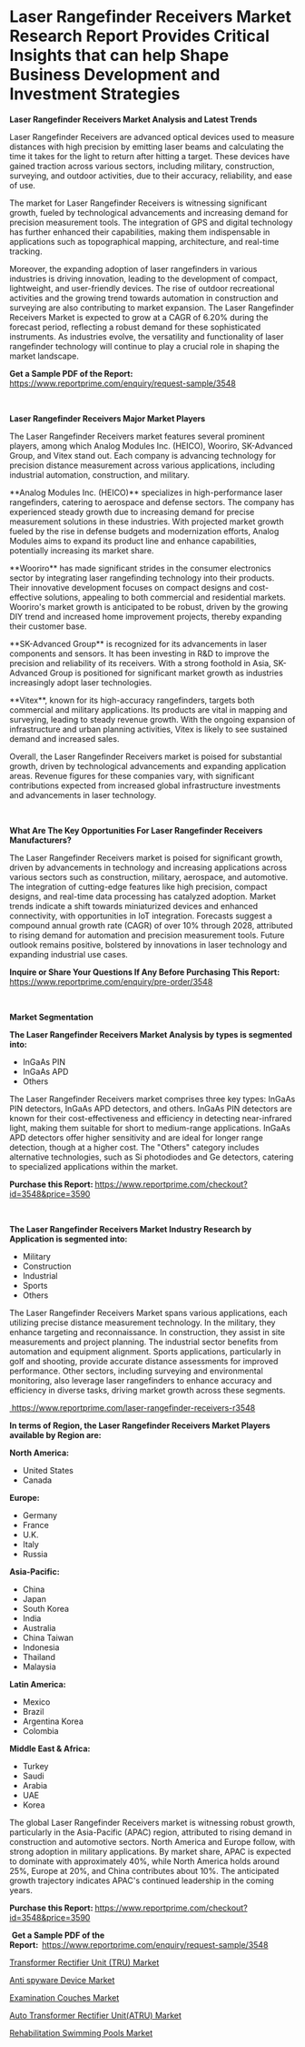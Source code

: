 <p><h1>Laser Rangefinder Receivers Market Research Report Provides Critical Insights that can help Shape Business Development and Investment Strategies</h1></p><p><strong>Laser Rangefinder Receivers Market Analysis and Latest Trends</strong></p>
<p><p>Laser Rangefinder Receivers are advanced optical devices used to measure distances with high precision by emitting laser beams and calculating the time it takes for the light to return after hitting a target. These devices have gained traction across various sectors, including military, construction, surveying, and outdoor activities, due to their accuracy, reliability, and ease of use. </p><p>The market for Laser Rangefinder Receivers is witnessing significant growth, fueled by technological advancements and increasing demand for precision measurement tools. The integration of GPS and digital technology has further enhanced their capabilities, making them indispensable in applications such as topographical mapping, architecture, and real-time tracking.</p><p>Moreover, the expanding adoption of laser rangefinders in various industries is driving innovation, leading to the development of compact, lightweight, and user-friendly devices. The rise of outdoor recreational activities and the growing trend towards automation in construction and surveying are also contributing to market expansion. The Laser Rangefinder Receivers Market is expected to grow at a CAGR of 6.20% during the forecast period, reflecting a robust demand for these sophisticated instruments. As industries evolve, the versatility and functionality of laser rangefinder technology will continue to play a crucial role in shaping the market landscape.</p></p>
<p><strong>Get a Sample PDF of the Report:&nbsp;</strong> <a href="https://www.reportprime.com/enquiry/request-sample/3548">https://www.reportprime.com/enquiry/request-sample/3548</a></p>
<p>&nbsp;</p>
<p><strong>Laser Rangefinder Receivers Major Market Players</strong></p>
<p><p>The Laser Rangefinder Receivers market features several prominent players, among which Analog Modules Inc. (HEICO), Wooriro, SK-Advanced Group, and Vitex stand out. Each company is advancing technology for precision distance measurement across various applications, including industrial automation, construction, and military.</p><p>**Analog Modules Inc. (HEICO)** specializes in high-performance laser rangefinders, catering to aerospace and defense sectors. The company has experienced steady growth due to increasing demand for precise measurement solutions in these industries. With projected market growth fueled by the rise in defense budgets and modernization efforts, Analog Modules aims to expand its product line and enhance capabilities, potentially increasing its market share.</p><p>**Wooriro** has made significant strides in the consumer electronics sector by integrating laser rangefinding technology into their products. Their innovative development focuses on compact designs and cost-effective solutions, appealing to both commercial and residential markets. Wooriro's market growth is anticipated to be robust, driven by the growing DIY trend and increased home improvement projects, thereby expanding their customer base.</p><p>**SK-Advanced Group** is recognized for its advancements in laser components and sensors. It has been investing in R&D to improve the precision and reliability of its receivers. With a strong foothold in Asia, SK-Advanced Group is positioned for significant market growth as industries increasingly adopt laser technologies.</p><p>**Vitex**, known for its high-accuracy rangefinders, targets both commercial and military applications. Its products are vital in mapping and surveying, leading to steady revenue growth. With the ongoing expansion of infrastructure and urban planning activities, Vitex is likely to see sustained demand and increased sales.</p><p>Overall, the Laser Rangefinder Receivers market is poised for substantial growth, driven by technological advancements and expanding application areas. Revenue figures for these companies vary, with significant contributions expected from increased global infrastructure investments and advancements in laser technology.</p></p>
<p>&nbsp;</p>
<p><strong>What Are The Key Opportunities For Laser Rangefinder Receivers Manufacturers?</strong></p>
<p><p>The Laser Rangefinder Receivers market is poised for significant growth, driven by advancements in technology and increasing applications across various sectors such as construction, military, aerospace, and automotive. The integration of cutting-edge features like high precision, compact designs, and real-time data processing has catalyzed adoption. Market trends indicate a shift towards miniaturized devices and enhanced connectivity, with opportunities in IoT integration. Forecasts suggest a compound annual growth rate (CAGR) of over 10% through 2028, attributed to rising demand for automation and precision measurement tools. Future outlook remains positive, bolstered by innovations in laser technology and expanding industrial use cases.</p></p>
<p><strong>Inquire or Share Your Questions If Any Before Purchasing This Report:</strong> <a href="https://www.reportprime.com/enquiry/pre-order/3548">https://www.reportprime.com/enquiry/pre-order/3548</a></p>
<p>&nbsp;</p>
<p><strong>Market Segmentation</strong></p>
<p><strong>The Laser Rangefinder Receivers Market Analysis by types is segmented into:</strong></p>
<p><ul><li>InGaAs PIN</li><li>InGaAs APD</li><li>Others</li></ul></p>
<p><p>The Laser Rangefinder Receivers market comprises three key types: InGaAs PIN detectors, InGaAs APD detectors, and others. InGaAs PIN detectors are known for their cost-effectiveness and efficiency in detecting near-infrared light, making them suitable for short to medium-range applications. InGaAs APD detectors offer higher sensitivity and are ideal for longer range detection, though at a higher cost. The "Others" category includes alternative technologies, such as Si photodiodes and Ge detectors, catering to specialized applications within the market.</p></p>
<p><strong>Purchase this Report:&nbsp;</strong><a href="https://www.reportprime.com/checkout?id=3548&price=3590">https://www.reportprime.com/checkout?id=3548&price=3590</a></p>
<p>&nbsp;</p>
<p><strong>The Laser Rangefinder Receivers Market Industry Research by Application is segmented into:</strong></p>
<p><ul><li>Military</li><li>Construction</li><li>Industrial</li><li>Sports</li><li>Others</li></ul></p>
<p><p>The Laser Rangefinder Receivers Market spans various applications, each utilizing precise distance measurement technology. In the military, they enhance targeting and reconnaissance. In construction, they assist in site measurements and project planning. The industrial sector benefits from automation and equipment alignment. Sports applications, particularly in golf and shooting, provide accurate distance assessments for improved performance. Other sectors, including surveying and environmental monitoring, also leverage laser rangefinders to enhance accuracy and efficiency in diverse tasks, driving market growth across these segments.</p></p>
<p><a href="https://www.reportprime.com/laser-rangefinder-receivers-r3548">&nbsp;https://www.reportprime.com/laser-rangefinder-receivers-r3548</a></p>
<p><strong>In terms of Region, the Laser Rangefinder Receivers Market Players available by Region are:</strong></p>
<p>
    <p> <strong> North America: </strong>
        <ul>
            <li>United States</li>
            <li>Canada</li>
        </ul>
        </p> 
    <p> <strong> Europe: </strong>
        <ul>
            <li>Germany</li>
            <li>France</li>
            <li>U.K.</li>
            <li>Italy</li>
            <li>Russia</li>
        </ul>
        </p> 
    <p> <strong> Asia-Pacific: </strong>
        <ul>
            <li>China</li>
            <li>Japan</li>
            <li>South Korea</li>
            <li>India</li>
            <li>Australia</li>
            <li>China Taiwan</li>
            <li>Indonesia</li>
            <li>Thailand</li>
            <li>Malaysia</li>
        </ul>
        </p> 
    <p> <strong> Latin America: </strong>
        <ul>
            <li>Mexico</li>
            <li>Brazil</li>
            <li>Argentina Korea</li>
            <li>Colombia</li>
        </ul>
        </p> 
    <p> <strong> Middle East & Africa: </strong>
        <ul>
            <li>Turkey</li>
            <li>Saudi</li>
            <li>Arabia</li>
            <li>UAE</li>
            <li>Korea</li>
        </ul>
    </p>
    </p>
<p><p>The global Laser Rangefinder Receivers market is witnessing robust growth, particularly in the Asia-Pacific (APAC) region, attributed to rising demand in construction and automotive sectors. North America and Europe follow, with strong adoption in military applications. By market share, APAC is expected to dominate with approximately 40%, while North America holds around 25%, Europe at 20%, and China contributes about 10%. The anticipated growth trajectory indicates APAC's continued leadership in the coming years.</p></p>
<p><strong>Purchase this Report: </strong><a href="https://www.reportprime.com/checkout?id=3548&price=3590">https://www.reportprime.com/checkout?id=3548&price=3590</a></p>
<p>&nbsp;<strong>Get a Sample PDF of the Report:&nbsp;&nbsp;</strong><a href="https://www.reportprime.com/enquiry/request-sample/3548">https://www.reportprime.com/enquiry/request-sample/3548</a></p>
<p><strong></strong></p>
<p><p><a href="https://issuu.com/reportprime-2/docs/transformer-rectifier-unit-tru-mark_2bff25a2bcfc7f">Transformer Rectifier Unit (TRU) Market</a></p><p><a href="https://github.com/DianaWilson796/Market-Research-Report-List-1/blob/main/anti-spyware-device-market.md">Anti spyware Device Market</a></p><p><a href="https://www.linkedin.com/pulse/examination-couches-market-global-regional-analysis-focus-qpgte?trackingId=9GsItuR%2BTlGyg%2FMoSSmdvw%3D%3D">Examination Couches Market</a></p><p><a href="https://issuu.com/reportprime-2/docs/auto-transformer-rectifier-unitatru_66f806f2876c12">Auto Transformer Rectifier Unit(ATRU) Market</a></p><p><a href="https://www.linkedin.com/pulse/rehabilitation-swimming-pools-market-essentials-key-players-rfcbe?trackingId=KcbxvJrnRveSKfimVh7zRA%3D%3D">Rehabilitation Swimming Pools Market</a></p></p>